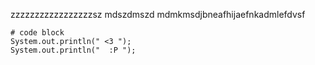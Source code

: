 
zzzzzzzzzzzzzzzzzsz mdszdmszd mdmkmsdjbneafhijaefnkadmlefdvsf 

```
# code block
System.out.println(" <3 ");
System.out.println("  :P ");
```